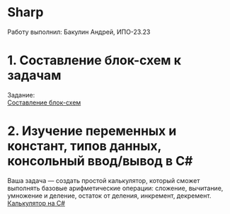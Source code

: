 # Sharp
Работу выполнил: Бакулин Андрей, ИПО-23.23
# 1. Составление блок-схем к задачам
Задание:  
[Составление блок-схем](схемы.docx)  
# 2. Изучение переменных и констант, типов данных, консольный ввод/вывод в С#
Ваша задача — создать простой калькулятор, который сможет выполнять базовые арифметические операции: сложение, вычитание, умножение и деление, остаток от деления, инкремент, декремент.  
[Калькулятор на С#](calc)
